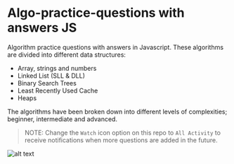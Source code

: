# Algo-practice-questions with answers JS
Algorithm practice questions with answers in Javascript. These algorithms are divided into different data structures:
- Array, strings and numbers
- Linked List (SLL & DLL)
- Binary Search Trees
- Least Recently Used Cache
- Heaps

The algorithms have been broken down into different levels of complexities; beginner, intermediate and advanced. 

> NOTE: Change the `Watch` icon option on this repo to `All Activity` to receive notifications when more questions are added in the future.

![alt text](./github-watch-icon.png)